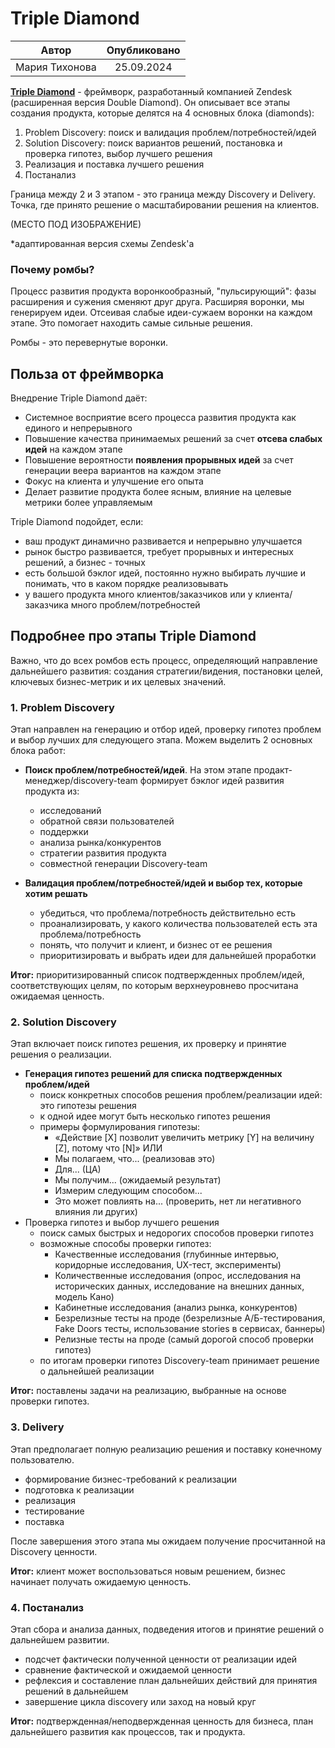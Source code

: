 # Triple Diamond
<div class="right">

| Автор             | Опубликовано |
| ----------------- | :----------: |
| Мария Тихонова |  25.09.2024  |

</div>

**[Triple Diamond](https://medium.com/zendesk-creative-blog/the-zendesk-triple-diamond-process-fd857a11c179)** - фреймворк, разработанный компанией Zendesk (расширенная версия Double Diamond). Он описывает все этапы создания продукта, которые делятся на 4 основных блока (diamonds):

1. Problem Discovery: поиск и валидация проблем/потребностей/идей
2. Solution Discovery: поиск вариантов решений, постановка и проверка гипотез, выбор лучшего решения
3. Реализация и поставка лучшего решения
4. Постанализ

Граница между 2 и 3 этапом - это граница между Discovery и Delivery. Точка, где принято решение о масштабировании решения на клиентов.

(МЕСТО ПОД ИЗОБРАЖЕНИЕ)

*адаптированная версия схемы Zendesk'а

### Почему ромбы?

Процесс развития продукта воронкообразный, "пульсирующий": фазы расширения и сужения сменяют друг друга. Расширяя воронки, мы генерируем идеи. Отсеивая слабые идеи-сужаем воронки на каждом этапе. Это помогает находить самые сильные решения.

Ромбы - это перевернутые воронки.

## Польза от фреймворка
Внедрение Triple Diamond даёт:
* Системное восприятие всего процесса развития продукта как единого и непрерывного
* Повышение качества принимаемых решений за счет **отсева слабых идей** на каждом этапе
* Повышение вероятности **появления прорывных идей** за счет генерации веера вариантов на каждом этапе
* Фокус на клиента и улучшение его опыта
* Делает развитие продукта более ясным, влияние на целевые метрики более управляемым

Triple Diamond подойдет, если:
* ваш продукт динамично развивается и непрерывно улучшается
* рынок быстро развивается, требует прорывных и интересных решений, а бизнес - точных 
* есть большой бэклог идей, постоянно нужно выбирать лучшие и понимать, что в каком порядке реализовывать
* у вашего продукта много клиентов/заказчиков или у клиента/заказчика много проблем/потребностей

## Подробнее про этапы Triple Diamond
Важно, что до всех ромбов есть процесс, определяющий направление дальнейшего развития: создания стратегии/видения, постановки целей, ключевых бизнес-метрик и их целевых значений. 

### 1. Problem Discovery
Этап направлен на генерацию и отбор идей, проверку гипотез проблем и выбор лучших для следующего этапа.
Можем выделить 2 основных блока работ:
* **Поиск проблем/потребностей/идей**. На этом этапе продакт-менеджер/discovery-team формирует бэклог идей развития продукта из:
  * исследований
  * обратной связи пользователей
  * поддержки
  * анализа рынка/конкурентов
  * стратегии развития продукта
  * совместной генерации Discovery-team

* **Валидация проблем/потребностей/идей и выбор тех, которые хотим решать**
  * убедиться, что проблема/потребность действительно есть
  * проанализировать, у какого количества пользователей есть эта проблема/потребность
  * понять, что получит и клиент, и бизнес от ее решения
  * приоритизировать и выбрать идеи для дальнейшей проработки

**Итог:** приоритизированный список подтвержденных проблем/идей, соответствующих целям, по которым верхнеуровнево просчитана ожидаемая ценность.

### 2. Solution Discovery
Этап включает поиск гипотез решения, их проверку и принятие решения о реализации.

* **Генерация гипотез решений для списка подтвержденных проблем/идей**
  * поиск конкретных способов решения проблем/реализации идей: это гипотезы решения
  * к одной идее могут быть несколько гипотез решения
  * примеры формулирования гипотезы:
    * «Действие [X] позволит увеличить метрику [Y] на величину [Z], потому что [N]» ИЛИ
    * Мы полагаем, что... (реализовав это)
    * Для... (ЦА)
    * Мы получим... (ожидаемый результат)
    * Измерим следующим способом...
    * Это может повлиять на... (проверить, нет ли негативного влияния ли других)
* Проверка гипотез и выбор лучшего решения
  * поиск самых быстрых и недорогих способов проверки гипотез
  * возможные способы проверки гипотез:
    * Качественные исследования (глубинные интервью, коридорные исследования, UX-тест, эксперименты)
    * Количественные исследования (опрос, исследования на исторических данных, исследование на внешних данных, модель Кано)
    * Кабинетные исследования (анализ рынка, конкурентов)
    * Безрелизные тесты на проде (безрелизные А/Б-тестирования, Fake Doors тесты, использование stories в сервисах, баннеры)
    * Релизные тесты на проде (самый дорогой способ проверки гипотез)
  * по итогам проверки гипотез Discovery-team принимает решение о дальнейшей реализации

**Итог:** поставлены задачи на реализацию, выбранные на основе проверки гипотез.

### 3. Delivery 
Этап предполагает полную реализацию решения и поставку конечному пользователю.
* формирование бизнес-требований к реализации
* подготовка к реализации
* реализация
* тестирование
* поставка

После завершения этого этапа мы ожидаем получение просчитанной на Discovery ценности.

**Итог:** клиент может воспользоваться новым решением, бизнес начинает получать ожидаемую ценность.

### 4. Постанализ
Этап сбора и анализа данных, подведения итогов и принятие решений о дальнейшем развитии.
* подсчет фактически полученной ценности от реализации идей
* сравнение фактической и ожидаемой ценности
* рефлексия и составление план дальнейших действий для принятия решений в дальнейшем
* завершение цикла discovery или заход на новый круг

**Итог:** подтвержденная/неподвержденная ценность для бизнеса, план дальнейшего развития как процессов, так и продукта.
